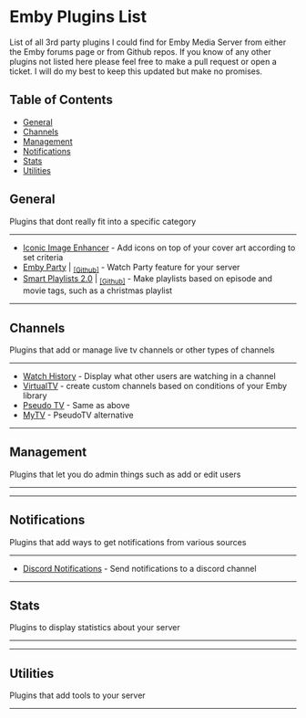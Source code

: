  #
# Emby Plugins List
List of all 3rd party plugins I could find for Emby Media Server from either the Emby forums page or from Github repos. If you know of any other plugins not listed here please feel free to make a pull request or open a ticket. I will do my best to keep this updated but make no promises. 
 
## Table of Contents
 - [General](#general)
 - [Channels](#channels)
 - [Management](#management)
 - [Notifications](#notifications)
 - [Stats](#stats)
 - [Utilities](#utilities)
 
## General
Plugins that dont really fit into a specific category
___

- [Iconic Image Enhancer](https://emby.media/community/index.php?/topic/94635-plugin-iconic-image-enhancer/) - Add icons on top of your cover art according to set criteria
- [Emby Party](https://emby.media/community/index.php?/topic/133445-emby-party-a-watch-party-solution-for-the-emby-web-client/) | <sub>[[Github]](https://github.com/Protected/EmbyParty)</sub> - Watch Party feature for your server
- [Smart Playlists 2.0](https://emby.media/community/index.php?/topic/99885-new-plugin-smart-playlists-20/) | <sub>[[Github]](https://github.com/ShanePe/Emby.SmartPlaylist.Plugin/tree/fix_4-6-4-0_update)</sub> - Make playlists based on episode and movie tags, such as a christmas playlist

___
## Channels
Plugins that add or manage live tv channels or other types of channels
___

- [Watch History](https://emby.media/community/index.php?/topic/115921-watch-history-an-emby-channel-plugin/) - Display what other users are watching in a channel
- [VirtualTV](https://emby.media/community/index.php?/topic/80828-virtualtv-plugin/) - create custom channels based on conditions of your Emby library
- [Pseudo TV](https://emby.media/community/index.php?/topic/124492-pseudo-tv-for-emby/) - Same as above
- [MyTV](https://emby.media/community/index.php?/topic/136352-mytv-beta-pseudotv-alternative/) - PseudoTV alternative

___
## Management
Plugins that let you do admin things such as add or edit users 
___

___
## Notifications
Plugins that add ways to get notifications from various sources
___

- [Discord Notifications](https://emby.media/community/index.php?/topic/82370-new-plugin-discord-notifications/) - Send notifications to a discord channel
___
## Stats
Plugins to display statistics about your server
___

___
## Utilities
Plugins that add tools to your server
___
